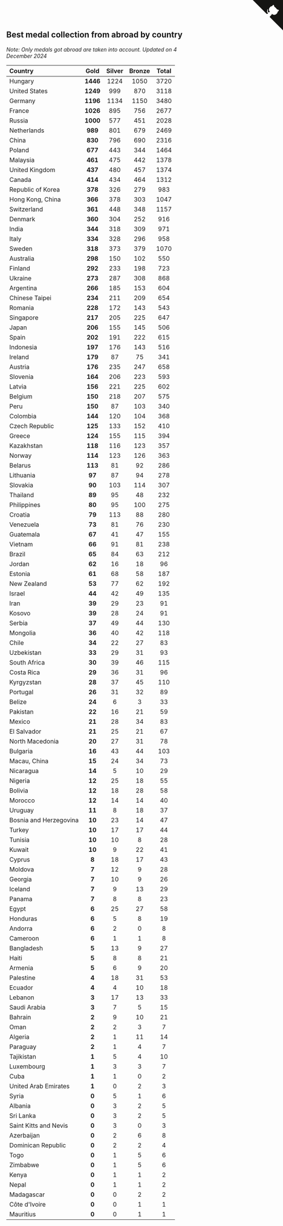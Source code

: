 ## Best medal collection from abroad by country

*Note: Only medals got abroad are taken into account.*
*Updated on  4 December 2024*

| Country | Gold | Silver | Bronze | Total |
| :--- | :--: | :--: | :--: | :--: |
| Hungary | **1446** | 1224 | 1050 | 3720 |
| United States | **1249** | 999 | 870 | 3118 |
| Germany | **1196** | 1134 | 1150 | 3480 |
| France | **1026** | 895 | 756 | 2677 |
| Russia | **1000** | 577 | 451 | 2028 |
| Netherlands | **989** | 801 | 679 | 2469 |
| China | **830** | 796 | 690 | 2316 |
| Poland | **677** | 443 | 344 | 1464 |
| Malaysia | **461** | 475 | 442 | 1378 |
| United Kingdom | **437** | 480 | 457 | 1374 |
| Canada | **414** | 434 | 464 | 1312 |
| Republic of Korea | **378** | 326 | 279 | 983 |
| Hong Kong, China | **366** | 378 | 303 | 1047 |
| Switzerland | **361** | 448 | 348 | 1157 |
| Denmark | **360** | 304 | 252 | 916 |
| India | **344** | 318 | 309 | 971 |
| Italy | **334** | 328 | 296 | 958 |
| Sweden | **318** | 373 | 379 | 1070 |
| Australia | **298** | 150 | 102 | 550 |
| Finland | **292** | 233 | 198 | 723 |
| Ukraine | **273** | 287 | 308 | 868 |
| Argentina | **266** | 185 | 153 | 604 |
| Chinese Taipei | **234** | 211 | 209 | 654 |
| Romania | **228** | 172 | 143 | 543 |
| Singapore | **217** | 205 | 225 | 647 |
| Japan | **206** | 155 | 145 | 506 |
| Spain | **202** | 191 | 222 | 615 |
| Indonesia | **197** | 176 | 143 | 516 |
| Ireland | **179** | 87 | 75 | 341 |
| Austria | **176** | 235 | 247 | 658 |
| Slovenia | **164** | 206 | 223 | 593 |
| Latvia | **156** | 221 | 225 | 602 |
| Belgium | **150** | 218 | 207 | 575 |
| Peru | **150** | 87 | 103 | 340 |
| Colombia | **144** | 120 | 104 | 368 |
| Czech Republic | **125** | 133 | 152 | 410 |
| Greece | **124** | 155 | 115 | 394 |
| Kazakhstan | **118** | 116 | 123 | 357 |
| Norway | **114** | 123 | 126 | 363 |
| Belarus | **113** | 81 | 92 | 286 |
| Lithuania | **97** | 87 | 94 | 278 |
| Slovakia | **90** | 103 | 114 | 307 |
| Thailand | **89** | 95 | 48 | 232 |
| Philippines | **80** | 95 | 100 | 275 |
| Croatia | **79** | 113 | 88 | 280 |
| Venezuela | **73** | 81 | 76 | 230 |
| Guatemala | **67** | 41 | 47 | 155 |
| Vietnam | **66** | 91 | 81 | 238 |
| Brazil | **65** | 84 | 63 | 212 |
| Jordan | **62** | 16 | 18 | 96 |
| Estonia | **61** | 68 | 58 | 187 |
| New Zealand | **53** | 77 | 62 | 192 |
| Israel | **44** | 42 | 49 | 135 |
| Iran | **39** | 29 | 23 | 91 |
| Kosovo | **39** | 28 | 24 | 91 |
| Serbia | **37** | 49 | 44 | 130 |
| Mongolia | **36** | 40 | 42 | 118 |
| Chile | **34** | 22 | 27 | 83 |
| Uzbekistan | **33** | 29 | 31 | 93 |
| South Africa | **30** | 39 | 46 | 115 |
| Costa Rica | **29** | 36 | 31 | 96 |
| Kyrgyzstan | **28** | 37 | 45 | 110 |
| Portugal | **26** | 31 | 32 | 89 |
| Belize | **24** | 6 | 3 | 33 |
| Pakistan | **22** | 16 | 21 | 59 |
| Mexico | **21** | 28 | 34 | 83 |
| El Salvador | **21** | 25 | 21 | 67 |
| North Macedonia | **20** | 27 | 31 | 78 |
| Bulgaria | **16** | 43 | 44 | 103 |
| Macau, China | **15** | 24 | 34 | 73 |
| Nicaragua | **14** | 5 | 10 | 29 |
| Nigeria | **12** | 25 | 18 | 55 |
| Bolivia | **12** | 18 | 28 | 58 |
| Morocco | **12** | 14 | 14 | 40 |
| Uruguay | **11** | 8 | 18 | 37 |
| Bosnia and Herzegovina | **10** | 23 | 14 | 47 |
| Turkey | **10** | 17 | 17 | 44 |
| Tunisia | **10** | 10 | 8 | 28 |
| Kuwait | **10** | 9 | 22 | 41 |
| Cyprus | **8** | 18 | 17 | 43 |
| Moldova | **7** | 12 | 9 | 28 |
| Georgia | **7** | 10 | 9 | 26 |
| Iceland | **7** | 9 | 13 | 29 |
| Panama | **7** | 8 | 8 | 23 |
| Egypt | **6** | 25 | 27 | 58 |
| Honduras | **6** | 5 | 8 | 19 |
| Andorra | **6** | 2 | 0 | 8 |
| Cameroon | **6** | 1 | 1 | 8 |
| Bangladesh | **5** | 13 | 9 | 27 |
| Haiti | **5** | 8 | 8 | 21 |
| Armenia | **5** | 6 | 9 | 20 |
| Palestine | **4** | 18 | 31 | 53 |
| Ecuador | **4** | 4 | 10 | 18 |
| Lebanon | **3** | 17 | 13 | 33 |
| Saudi Arabia | **3** | 7 | 5 | 15 |
| Bahrain | **2** | 9 | 10 | 21 |
| Oman | **2** | 2 | 3 | 7 |
| Algeria | **2** | 1 | 11 | 14 |
| Paraguay | **2** | 1 | 4 | 7 |
| Tajikistan | **1** | 5 | 4 | 10 |
| Luxembourg | **1** | 3 | 3 | 7 |
| Cuba | **1** | 1 | 0 | 2 |
| United Arab Emirates | **1** | 0 | 2 | 3 |
| Syria | **0** | 5 | 1 | 6 |
| Albania | **0** | 3 | 2 | 5 |
| Sri Lanka | **0** | 3 | 2 | 5 |
| Saint Kitts and Nevis | **0** | 3 | 0 | 3 |
| Azerbaijan | **0** | 2 | 6 | 8 |
| Dominican Republic | **0** | 2 | 2 | 4 |
| Togo | **0** | 1 | 5 | 6 |
| Zimbabwe | **0** | 1 | 5 | 6 |
| Kenya | **0** | 1 | 1 | 2 |
| Nepal | **0** | 1 | 1 | 2 |
| Madagascar | **0** | 0 | 2 | 2 |
| Côte d'Ivoire | **0** | 0 | 1 | 1 |
| Mauritius | **0** | 0 | 1 | 1 |


<a href="https://github.com/jonatanklosko/wca_statistics" class="github-corner" aria-label="View source on Github"><svg width="80" height="80" viewBox="0 0 250 250" style="fill:#151513; color:#fff; position: absolute; top: 0; border: 0; right: 0;" aria-hidden="true"><path d="M0,0 L115,115 L130,115 L142,142 L250,250 L250,0 Z"></path><path d="M128.3,109.0 C113.8,99.7 119.0,89.6 119.0,89.6 C122.0,82.7 120.5,78.6 120.5,78.6 C119.2,72.0 123.4,76.3 123.4,76.3 C127.3,80.9 125.5,87.3 125.5,87.3 C122.9,97.6 130.6,101.9 134.4,103.2" fill="currentColor" style="transform-origin: 130px 106px;" class="octo-arm"></path><path d="M115.0,115.0 C114.9,115.1 118.7,116.5 119.8,115.4 L133.7,101.6 C136.9,99.2 139.9,98.4 142.2,98.6 C133.8,88.0 127.5,74.4 143.8,58.0 C148.5,53.4 154.0,51.2 159.7,51.0 C160.3,49.4 163.2,43.6 171.4,40.1 C171.4,40.1 176.1,42.5 178.8,56.2 C183.1,58.6 187.2,61.8 190.9,65.4 C194.5,69.0 197.7,73.2 200.1,77.6 C213.8,80.2 216.3,84.9 216.3,84.9 C212.7,93.1 206.9,96.0 205.4,96.6 C205.1,102.4 203.0,107.8 198.3,112.5 C181.9,128.9 168.3,122.5 157.7,114.1 C157.9,116.9 156.7,120.9 152.7,124.9 L141.0,136.5 C139.8,137.7 141.6,141.9 141.8,141.8 Z" fill="currentColor" class="octo-body"></path></svg></a><style>.github-corner:hover .octo-arm{animation:octocat-wave 560ms ease-in-out}@keyframes octocat-wave{0%,100%{transform:rotate(0)}20%,60%{transform:rotate(-25deg)}40%,80%{transform:rotate(10deg)}}@media (max-width:500px){.github-corner:hover .octo-arm{animation:none}.github-corner .octo-arm{animation:octocat-wave 560ms ease-in-out}}</style>
